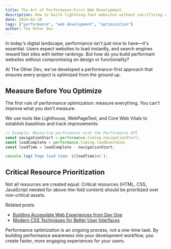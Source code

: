 ```yaml
---
title: The Art of Performance-First Web Development
description: How to build lightning-fast websites without sacrificing user experience or visual appeal. Performance optimization strategies that actually work.
date: 2024-02-10
tags: ["performance", "web development", "optimization"]
author: The Other Dev
---
```

In today's digital landscape, performance isn't just nice to have—it's essential. Users expect websites to load instantly, and search engines reward fast sites with better rankings. But how do you build performant websites without compromising on design or functionality?

At The Other Dev, we've developed a performance-first approach that ensures every project is optimized from the ground up.

## Measure Before You Optimize

The first rule of performance optimization: measure everything. You can't improve what you don't measure.

We use tools like Lighthouse, WebPageTest, and Core Web Vitals to establish baselines and track improvements:

```js
// Example: Measuring performance with the Performance API
const navigationStart = performance.timing.navigationStart;
const loadComplete = performance.timing.loadEventEnd;
const loadTime = loadComplete - navigationStart;

console.log(`Page load time: ${loadTime}ms`);
```

## Critical Resource Prioritization

Not all resources are created equal. Critical resources (HTML, CSS, JavaScript needed for above-the-fold content) should be prioritized over non-critical assets.

Related posts:
- [Building Accessible Web Experiences from Day One](/blog/firstpost/)
- [Modern CSS Techniques for Better User Interfaces](/blog/thirdpost/)

Performance optimization is an ongoing process, not a one-time task. By building performance awareness into your development workflow, you create faster, more engaging experiences for your users.
